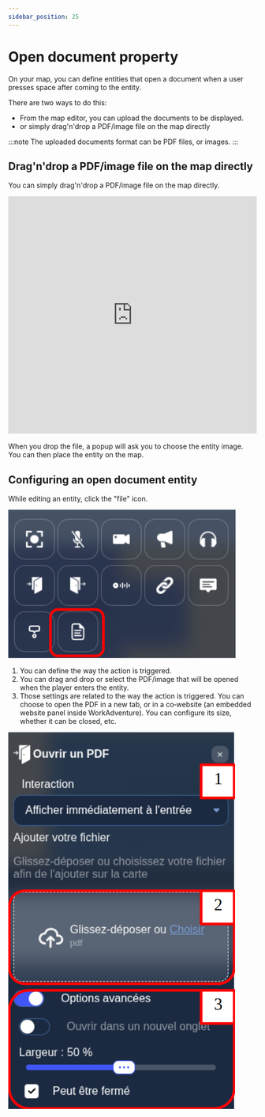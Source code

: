 ```yaml
---
sidebar_position: 25
---
```


# Open document property

On your map, you can define entities that open a document when a user presses space after coming to the entity.

There are two ways to do this:

- From the map editor, you can upload the documents to be displayed.
- or simply drag'n'drop a PDF/image file on the map directly

:::note
The uploaded documents format can be PDF files, or images.
:::

## Drag'n'drop a PDF/image file on the map directly

You can simply drag'n'drop a PDF/image file on the map directly.

<iframe width="100%" height="480" src="https://www.youtube.com/embed/-9TFH7XdKFQ" title="Building your map - Special zones" frameborder="0" allow="accelerometer; autoplay; clipboard-write; encrypted-media; gyroscope; picture-in-picture; web-share; fullscreen" allowfullscreen></iframe>

When you drop the file, a popup will ask you to choose the entity image.
You can then place the entity on the map.

## Configuring an open document entity

While editing an entity, click the "file" icon.

![pdf_property](../../images/editor/pdf_property.png)

1. You can define the way the action is triggered.
2. You can drag and drop or select the PDF/image that will be opened when the player enters the entity.
3. Those settings are related to the way the action is triggered. You can choose to open the PDF in a new tab, or in a co‑website (an embedded website panel inside WorkAdventure). You can configure its size, whether it can be closed, etc.

![open_pdf](../../images/editor/open_pdf.png)
